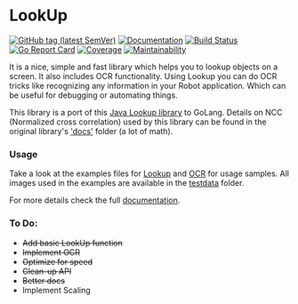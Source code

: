 # LookUp
[![GitHub tag (latest SemVer)](https://img.shields.io/github/v/tag/deluan/lookup?label=latest)](https://github.com/deluan/lookup/releases)
[![Documentation](https://img.shields.io/badge/godoc-reference-5272B4.svg?style=flat)](https://godoc.org/github.com/deluan/lookup) 
[![Build Status](https://github.com/deluan/lookup/workflows/CI/badge.svg)](https://github.com/deluan/lookup/actions)
[![Go Report Card](https://goreportcard.com/badge/github.com/deluan/lookup)](https://goreportcard.com/report/github.com/deluan/lookup)
[![Coverage](http://gocover.io/_badge/github.com/deluan/lookup)](http://gocover.io/github.com/deluan/lookup) 
[![Maintainability](https://api.codeclimate.com/v1/badges/d4ff0afbc348c6b9291e/maintainability)](https://codeclimate.com/github/deluan/lookup/maintainability)


It is a nice, simple and fast library which helps you to lookup objects on a screen. It also includes 
OCR functionality. Using Lookup you can do OCR tricks like recognizing any information in your Robot
application. Which can be useful for debugging or automating things.

This library is a port of this [Java Lookup library](https://gitlab.com/axet/lookup) 
to GoLang. Details on NCC (Normalized cross correlation) used by this library can be found in the 
original library's ['docs'](https://gitlab.com/axet/lookup/tree/master/docs) folder (a lot of math).

### Usage

Take a look at the examples files for [Lookup](examples_lookup_test.go) and [OCR](examples_ocr_test.go) 
for usage samples. All images used in the examples are available in the [testdata](testdata) folder.

For more details check the full [documentation](https://godoc.org/github.com/deluan/lookup).

### To Do:
- ~~Add basic LookUp function~~
- ~~Implement OCR~~
- ~~Optimize for speed~~
- ~~Clean-up API~~
- ~~Better docs~~
- Implement Scaling
